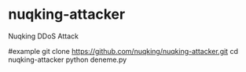# nuqking-attacker
Nuqking DDoS Attack

#example
git clone https://github.com/nuqking/nuqking-attacker.git
cd nuqking-attacker
python deneme.py
